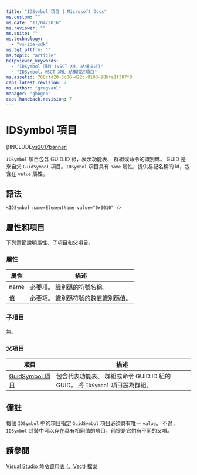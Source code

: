 ```yaml
---
title: "IDSymbol 項目 | Microsoft Docs"
ms.custom: ""
ms.date: "11/04/2016"
ms.reviewer: ""
ms.suite: ""
ms.technology: 
  - "vs-ide-sdk"
ms.tgt_pltfrm: ""
ms.topic: "article"
helpviewer_keywords: 
  - "IDSymbol 項目 (VSCT XML 結構描述)"
  - "IDSymbol，VSCT XML 結構描述項目"
ms.assetid: 760cfd20-3c06-422c-9103-98bfa1f387f8
caps.latest.revision: 7
ms.author: "gregvanl"
manager: "ghogen"
caps.handback.revision: 7
---
```

# IDSymbol 項目
[!INCLUDE[vs2017banner](../code-quality/includes/vs2017banner.md)]

`IDSymbol` 項目包含 GUID:ID 組，表示功能表、 群組或命令的識別碼。 GUID 是來自父 `GuidSymbol` 項目。`IDSymbol` 項目具有 `name` 屬性，提供易記名稱的 id，包含在 `value` 屬性。  
  
## 語法  
  
```  
<IDSymbol name=ElementName value="0x0010" />  
```  
  
## 屬性和項目  
 下列章節說明屬性、子項目和父項目。  
  
### 屬性  
  
|屬性|描述|  
|--------|--------|  
|name|必要項。 識別碼的符號名稱。|  
|值|必要項。 識別碼符號的數值識別碼值。|  
  
### 子項目  
 無。  
  
### 父項目  
  
|項目|描述|  
|--------|--------|  
|[GuidSymbol 項目](../extensibility/guidsymbol-element.md)|包含代表功能表、 群組或命令 GUID:ID 組的 GUID。 將 `IDSymbol` 項目設為群組。|  
  
## 備註  
 每個 `IDSymbol` 中的項目指定 `GuidSymbol` 項目必須具有唯一 `value`。 不過， `IDSymbol` 封裝中可以存在具有相同值的項目，前提是它們有不同的父項。  
  
## 請參閱  
 [Visual Studio 命令資料表 \(。Vsct\) 檔案](../extensibility/internals/visual-studio-command-table-dot-vsct-files.md)